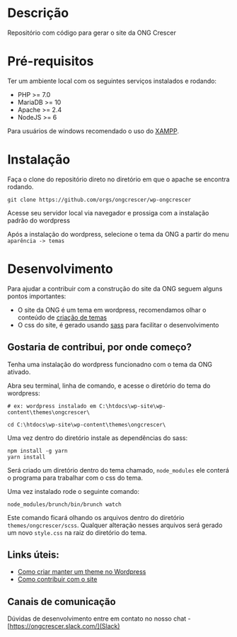 # Descrição

Repositório com código para gerar o site da ONG Crescer

# Pré-requisitos

Ter um ambiente local com os seguintes serviços instalados e rodando:

- PHP >= 7.0
- MariaDB >= 10
- Apache >= 2.4
- NodeJS >= 6

Para usuários de windows recomendado o uso do [XAMPP](https://www.apachefriends.org/download.html).

# Instalação

Faça o clone do repositório direto no diretório em que o apache se encontra rodando.

```
git clone https://github.com/orgs/ongcrescer/wp-ongcrescer
```

Acesse seu servidor local via navegador e prossiga com a instalação padrão do wordpress

Após a instalação do wordpress, selecione o tema da ONG a partir do menu `aparência -> temas`

# Desenvolvimento

Para ajudar a contribuir com a construção do site da ONG seguem alguns pontos importantes:

- O site da ONG é um tema em wordpress, recomendamos olhar o conteúdo de [criação de temas](https://www.wptotal.com/como-criar-um-wordpress-theme/)
- O css do site, é gerado usando [sass](http://sass-lang.com/guide) para facilitar o desenvolvimento

## Gostaria de contribui, por onde começo?

Tenha uma instalação do wordpress funcionadno com o tema da ONG ativado.

Abra seu terminal, linha de comando, e acesse o diretório do tema do wordpress:

```
# ex: wordpress instalado em C:\htdocs\wp-site\wp-content\themes\ongcrescer\

cd C:\htdocs\wp-site\wp-content\themes\ongcrescer\
```

Uma vez dentro do diretório instale as dependências do sass:

```
npm install -g yarn
yarn install
```

Será criado um diretório dentro do tema chamado, `node_modules` ele conterá o programa para trabalhar com
o css do tema.

Uma vez instalado rode o seguinte comando:

```
node_modules/brunch/bin/brunch watch
```

Este comando ficará olhando os arquivos dentro do diretório `themes/ongcrescer/scss`. Qualquer alteração nesses
arquivos será gerado um novo `style.css` na raiz do diretório do tema.


## Links úteis:

- [Como criar manter um theme no Wordpress](https://www.wptotal.com/como-criar-um-wordpress-theme/)
- [Como contribuir com o site](https://blog.da2k.com.br/2015/02/04/git-e-github-do-clone-ao-pull-request/)

## Canais de comunicação

Dúvidas de desenvolvimento entre em contato no nosso chat - [https://ongcrescer.slack.com/](Slack)
